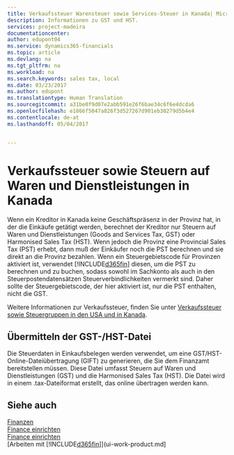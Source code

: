 ```yaml
---
title: Verkaufssteuer Warensteuer sowie Services-Steuer in Kanada| Microsoft Docs
description: Informationen zu GST und HST.
services: project-madeira
documentationcenter: 
author: edupont04
ms.service: dynamics365-financials
ms.topic: article
ms.devlang: na
ms.tgt_pltfrm: na
ms.workload: na
ms.search.keywords: sales tax, local
ms.date: 03/23/2017
ms.author: edupont
ms.translationtype: Human Translation
ms.sourcegitcommit: a31be0f9d07e2abb591e26f6bae34c6f6e4dcda6
ms.openlocfilehash: e1866f5047a826f3d527267d901eb30279d5b4e4
ms.contentlocale: de-at
ms.lasthandoff: 05/04/2017


---
```

# <a name="sales-tax-and-goods-and-services-tax-in-canada"></a>Verkaufssteuer sowie Steuern auf Waren und Dienstleistungen in Kanada
Wenn ein Kreditor in Kanada keine Geschäftspräsenz in der Provinz hat, in der die Einkäufe getätigt werden, berechnet der Kreditor nur Steuern auf Waren und Dienstleistungen (Goods and Services Tax, GST) oder Harmonised Sales Tax (HST). Wenn jedoch die Provinz eine Provincial Sales Tax (PST) erhebt, dann muß der Einkäufer noch die PST berechnen und sie direkt an die Provinz bezahlen. Wenn ein Steuergebietscode für Provinzen aktiviert ist, verwendet [!INCLUDE[d365fin](includes/d365fin_md.md)]  diesen, um die PST zu berechnen und zu buchen, sodass sowohl im Sachkonto als auch in den Steuerpostendatensätzen Steuerverbindlichkeiten vermerkt sind. Daher sollte der Steuergebietscode, der hier aktiviert ist, nur die PST enthalten, nicht die GST.  

Weitere Informationen zur Verkaufssteuer, finden Sie unter [Verkaufssteuer sowie Steuergruppen in den USA und in Kanada](us-finance-sales-tax.md).  

## <a name="submitting-the-gsthst-file"></a>Übermitteln der GST-/HST-Datei
Die Steuerdaten in Einkaufsbelegen werden verwendet, um eine GST/HST-Online-Dateiübertragung (GIFT) zu generieren, die Sie dem Finanzamt bereitstellen müssen. Diese Datei umfasst Steuern auf Waren und Dienstleistungen (GST) und die Harmonised Sales Tax (HST). Die Datei wird in einem .tax-Dateiformat erstellt, das online übertragen werden kann.  

## <a name="see-also"></a>Siehe auch
[Finanzen](finance.md)  
[Finance einrichten](finance-setup-finance.md)  
[Finance einrichten](us-finance-sales-tax.md)  
[Arbeiten mit [!INCLUDE[d365fin](includes/d365fin_md.md)]](ui-work-product.md]

